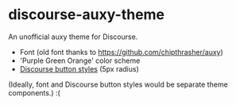 # discourse-auxy-theme

An unofficial auxy theme for Discourse.

* Font (old font thanks to https://github.com/chipthrasher/auxy)
* 'Purple Green Orange' color scheme
* [Discourse button styles](https://github.com/awesomerobot/discourse-button-styles) (5px radius)

(Ideally, font and Discourse button styles would be separate theme components.) :(
